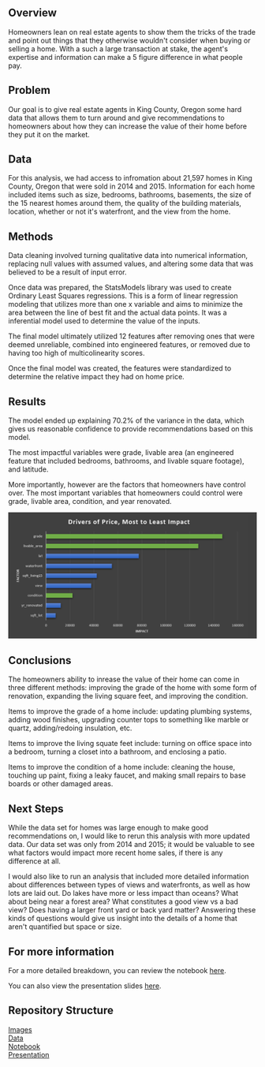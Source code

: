 ## Overview

Homeowners lean on real estate agents to show them the tricks of the trade and point out things that they otherwise wouldn't consider when buying or selling a home. With a such a large transaction at stake, the agent's expertise and information can make a 5 figure difference in what people pay. 

## Problem

Our goal is to give real estate agents in King County, Oregon some hard data that allows them to turn around and give recommendations to homeowners about how they can increase the value of their home before they put it on the market.

## Data

For this analysis, we had access to infromation about 21,597 homes in King County, Oregon that were sold in 2014 and 2015. Information for each home included items such as size, bedrooms, bathrooms, basements, the size of the 15 nearest homes around them, the quality of the building materials, location, whether or not it's waterfront, and the view from the home.

## Methods

Data cleaning involved turning qualitative data into numerical information, replacing null values with assumed values, and altering some data that was believed to be a result of input error.

Once data was prepared, the StatsModels library was used to create Ordinary Least Squares regressions. This is a form of linear regression modeling that utilizes more than one x variable and aims to minimize the area between the line of best fit and the actual data points. It was a inferential model used to determine the value of the inputs.

The final model ultimately utilized 12 features after removing ones that were deemed unreliable, combined into engineered features, or removed due to having too high of multicolinearity scores.

Once the final model was created, the features were standardized to determine the relative impact they had on home price.

## Results

The model ended up explaining 70.2% of the variance in the data, which gives us reasonable confidence to provide recommendations based on this model.

The most impactful variables were grade, livable area (an engineered feature that included bedrooms, bathrooms, and livable square footage), and latitude. 

More importantly, however are the factors that homeowners have control over. The most important variables that homeowners could control were grade, livable area, condition, and year renovated. 

![price%20factors.png](https://github.com/acollins28/dsc-phase-2-project-v2-3/blob/main/Images/price%20factors.png?raw=true)

## Conclusions

The homeowners ability to inrease the value of their home can come in three different methods: improving the grade of the home with some form of renovation, expanding the living square feet, and improving the condition.

Items to improve the grade of a home include: updating plumbing systems, adding wood finishes, upgrading counter tops to something like marble or quartz, adding/redoing insulation, etc. 

Items to improve the living squate feet include: turning on office space into a bedroom, turning a closet into a bathroom, and enclosing a patio.

Items to improve the condition of a home include: cleaning the house, touching up paint, fixing a leaky faucet, and making small repairs to base boards or other damaged areas. 

## Next Steps

While the data set for homes was large enough to make good recommendations on, I would like to rerun this analysis with more updated data. Our data set was only from 2014 and 2015; it would be valuable to see what factors would impact more recent home sales, if there is any difference at all. 

I would also like to run an analysis that included more detailed information about differences between types of views and waterfronts, as well as how lots are laid out. Do lakes have more or less impact than oceans? What about being near a forest area? What constitutes a good view vs a bad view? Does having a larger front yard or back yard matter? Answering these kinds of questions would give us insight into the details of a home that aren't quantified but space or size.

## For more information

For a more detailed breakdown, you can review the notebook [here](https://github.com/acollins28/dsc-phase-2-project-v2-3/blob/main/Notebook.ipynb).

You can also view the presentation slides [here](https://github.com/acollins28/dsc-phase-2-project-v2-3/blob/main/Presentation.pptx).

## Repository Structure

[Images](https://github.com/acollins28/dsc-phase-2-project-v2-3/tree/main/Images) <br>
[Data](https://github.com/acollins28/dsc-phase-2-project-v2-3/tree/main/data) <br>
[Notebook](https://github.com/acollins28/dsc-phase-2-project-v2-3/blob/main/Notebook.ipynb) <br>
[Presentation](https://github.com/acollins28/dsc-phase-2-project-v2-3/blob/main/Presentation.pptx)



```python

```
